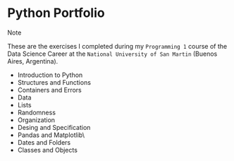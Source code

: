 # Python Portfolio
> [!NOTE]
> These are the exercises I completed during my `Programming 1` course of the Data Science Career at the `National University of San Martin` (Buenos Aires, Argentina).
+ Introduction to Python
+ Structures and Functions
+ Containers and Errors
+ Data
+ Lists
+ Randomness
+ Organization
+ Desing and Specification
+ Pandas and Matplotlib\
+ Dates and Folders
+ Classes and Objects




